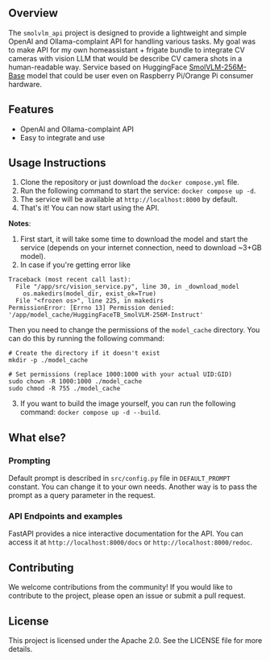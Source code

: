 ## Overview
The `smolvlm_api` project is designed to provide a lightweight and simple  OpenAI and Ollama-complaint API for handling various tasks. My goal was to make API for my own homeassistant + frigate bundle to integrate CV cameras with vision LLM that would be describe CV camera shots in a human-readable way. Service based on HuggingFace [SmolVLM-256M-Base](https://huggingface.co/HuggingFaceTB/SmolVLM-256M-Base/tree/main) model that could be user even on Raspberry Pi/Orange Pi consumer hardware.

## Features
- OpenAI and Ollama-complaint API
- Easy to integrate and use

## Usage Instructions
1. Clone the repository or just download the `docker compose.yml` file.
2. Run the following command to start the service: `docker compose up -d`.
3. The service will be available at `http://localhost:8000` by default.
4. That's it! You can now start using the API.

**Notes**: 

1. First start, it will take some time to download the model and start the service (depends on your internet connection, need to download ~3+GB model).
2. In case if you're getting error like
```
Traceback (most recent call last):
  File "/app/src/vision_service.py", line 30, in _download_model
    os.makedirs(model_dir, exist_ok=True)
  File "<frozen os>", line 225, in makedirs
PermissionError: [Errno 13] Permission denied: '/app/model_cache/HuggingFaceTB_SmolVLM-256M-Instruct'
```
Then you need to change the permissions of the `model_cache` directory. You can do this by running the following command:
```
# Create the directory if it doesn't exist
mkdir -p ./model_cache

# Set permissions (replace 1000:1000 with your actual UID:GID)
sudo chown -R 1000:1000 ./model_cache
sudo chmod -R 755 ./model_cache
```

3. If you want to build the image yourself, you can run the following command: `docker compose up -d --build`.

## What else?

### Prompting

Default prompt is described in `src/config.py` file in `DEFAULT_PROMPT` constant. You can change it to your own needs. Another way is to pass the prompt as a query parameter in the request.

### API Endpoints and examples

FastAPI provides a nice interactive documentation for the API. You can access it at `http://localhost:8000/docs` or `http://localhost:8000/redoc`.

## Contributing
We welcome contributions from the community! If you would like to contribute to the project, please open an issue or submit a pull request.

## License
This project is licensed under the Apache 2.0. See the LICENSE file for more details.